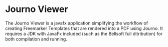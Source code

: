 # Journo Viewer

The Journo Viewer is a javafx application simplifying the workflow of creating Freemarker Templates that
are rendered into a PDF using Journo. It requires a JDK with JavaFx included (such as the Bellsoft full ditribution)
for both compilation and running.
